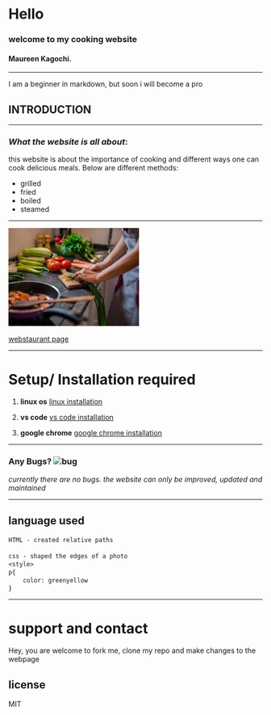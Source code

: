 # Hello

### welcome to my cooking website

#### Maureen Kagochi.

---

I am a beginner in markdown, but soon i will become a pro

## INTRODUCTION

---

### _What the website is all about_:

this website is about the importance of cooking and different ways one can cook delicious meals. Below are different methods:

<ul>
      <li>grilled</li>
      <li>fried</li>
      <li>boiled</li>
      <li>steamed</li>
</ul>

---

![cooking photo](./image/cook5.jpeg "cooking")

[webstaurant page](https://www.webstaurantstore.com/article/454/types-of-cooking-methods.html "click to learn more ways of cooking")

---

# Setup/ Installation required

1. **linux os**
   [linux installation](https://ubuntu.com/server/docs/installation "click to learn how to install ubuntu 20.04")

2. **vs code** [vs code installation](https://linuxize.com/post/how-to-install-visual-studio-code-on-ubuntu-20-04/ "click to learn how to install vscode for ubuntu 20.04")

3. **google chrome** [google chrome installation](https://linuxways.net/ubuntu/how-to-install-google-chrome-on-ubuntu-20-04-lts/ "click to learn how to install chrome for ubuntu 20.04")

---

### **Any Bugs?** ![bug](https://thumbs.dreamstime.com/b/drawing-bug-buddy-white-background-drawing-bug-buddy-white-background-illustration-168927737.jpg)

_currently there are no bugs. the website can only be improved, updated and maintained_

---

## language used

    HTML - created relative paths

    css - shaped the edges of a photo
    <style>
    p{
        color: greenyellow
    }
</style>

---

# support and contact

Hey, you are welcome to fork me, clone my repo and make changes to the webpage

## license

MIT


